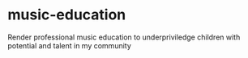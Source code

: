 # music-education
Render professional music education to underpriviledge children with potential and talent in my community
